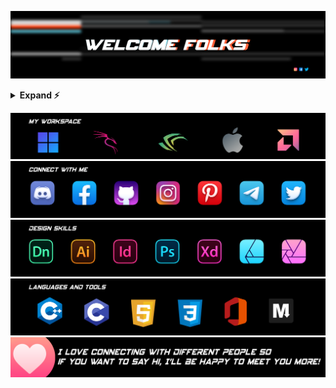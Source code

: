 ![Header image](https://raw.githubusercontent.com/karthik558/karthik558/master/assets/header.png)
<details>
<summary><b>Expand ⚡</summary>
<p align="center">
    <img alt = "SNAKE ANIMATION" src="https://github.com/karthik558/karthik558/blob/output/github-contribution-grid-snake.svg">
    <br>
    <img alt = "CURRENT STATS" src="https://github-readme-stats.vercel.app/api?username=karthik558&show_icons=true&count_private=true&line_height=25&title_color=42d9ff&icon_color=ee5f3c&text_color=fff&bg_color=000&hide_border=true" width="550" />
    <br>
    <img alt = "TOP USED LANGUAGES" src="https://github-readme-stats.vercel.app/api/top-langs/?username=karthik558&hide_border=true&layout=compact&langs_count=8&exclude_repo=comp426&line_height=20&title_color=42d9ff&icon_color=ee5f3c&text_color=fff&bg_color=000&hide_border=true" width="550" />
    <br>
    <img alt="CURRENT STREAK" src="https://github-readme-streak-stats.herokuapp.com/?user=karthik558&theme=shades-of-purple&hide_border=true&date_format=M%20j%5B%2C%20Y%5D&background=000&ring=a0ecff&currStreakNum=FF8136&fire=FF8136&sideNums=fff&dates=a0ecff&border=EF629F&stroke=a0ecff&currStreakLabel=EF629F&sideLabels=FF8136&line_height=20" width="550" />
    <br>
    <img alt="CONTRIBUTION GRAPH" src="https://activity-graph.herokuapp.com/graph?username=karthik558&theme=github-dark&hide_border=true&area=true&bg_color=000&color=fff&line=ff4246&point=a0ecff" width="550" />
</p>
</details>

![Workspace](https://raw.githubusercontent.com/karthik558/karthik558/master/assets/workspace.png)
<br>
<a href="https://gist.github.com/karthik558/4c488569d0cd59b7fcd9206cf63f3f2a">![Social Accounts](https://raw.githubusercontent.com/karthik558/karthik558/master/assets/connectwithme.png)</a>
<br>
![Design Skills](https://raw.githubusercontent.com/karthik558/karthik558/master/assets/designskills.png)
<br>
![Language Known](https://raw.githubusercontent.com/karthik558/karthik558/master/assets/languages.png)
<br>
![Footer image](https://raw.githubusercontent.com/karthik558/karthik558/master/assets/footer.png)